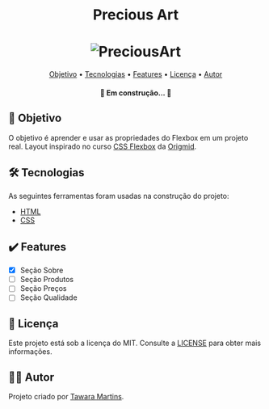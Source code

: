 <h1 align="center">Precious Art</h1>

<h1 align="center">
    <img alt="PreciousArt" title="#PreciousArt" src="img/precious-art.png" />
  </h1>

<p align="center">
 <a href="#objetivo">Objetivo</a> •
 <a href="#tecnologias">Tecnologias</a> • 
 <a href="#features">Features</a> • 
 <a href="#licenc-a">Licença</a> • 
 <a href="#autor">Autor</a>
</p>
<h4 align="center"> 
	🚧  Em construção...  🚧
</h4>

## 📌 Objetivo

O objetivo é aprender e usar as propriedades do Flexbox em um projeto real. Layout inspirado no curso <a href="https://www.origamid.com/curso/css-flexbox/"> CSS Flexbox</a> da <a href="https://www.origamid.com/">Origmid</a>.

## 🛠 Tecnologias

As seguintes ferramentas foram usadas na construção do projeto:

- [HTML](https://developer.mozilla.org/pt-BR/docs/Web/HTML)
- [CSS](https://developer.mozilla.org/pt-BR/docs/Web/CSS)

## ✔️ Features

- [x] Seção Sobre
- [ ] Seção Produtos
- [ ] Seção Preços
- [ ] Seção Qualidade

## 📝 Licença 
Este projeto está sob a licença do MIT. Consulte a [LICENSE](https://github.com/lukemorales/react-native-design-code/blob/master/LICENSE) para obter mais informações.

## 🦸‍♀️ Autor 
Projeto criado por <a href="https://github.com/tawaramartins">Tawara Martins</a>.
